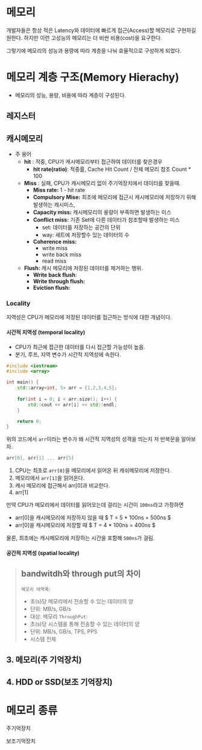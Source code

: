 # 메모리
개발자들은 항상 적은 Latency와 데이터에 빠르게 접근(Access)할 메모리로 구현하길 원한다. 하지만 이런 고성능의 메모리는 더 비싼 비용(cost)을 요구한다.

그렇기에 메모리의 성능과 용량에 따라 계층을 나눠 효율적으로 구성하게 되었다. 


# 메모리 계층 구조(Memory Hierachy)
 - 메모리의 성능, 용량, 비용에 따라 계층이 구성된다.

## 레지스터


## 캐시메모리
 - 주 용어
   - **hit** : 적중, CPU가 캐시메모리부터 접근하여 데이터를 찾은경우
     - **hit rate(ratio)**: 적중률, Cache Hit Count / 전체 메모리 참조 Count * 100 
   - **Miss** : 실패, CPU가 캐시메모리 없이 주기억장치에서 데이터를 찾을때.
     - **Miss rate:** 1 - hit rate
     - **Compulsory  Mise:** 최초에 메모리에 접근시 캐시메모리에 저장하기 위해 발생하는 캐시미스, 
     - **Capacity miss:** 캐시메모리의 용량이 부족하면 발생하는 미스
     - **Conflict miss:** 기존 Set에 다른 데이터가 참조할때 발생하는 미스
        + set: 데이터를 저장하는 공간의 단위
        + way: 세트에 저장할수 있는 데이터의 수
     - **Coherence miss:** 
        + write miss
        + write back miss
        + read miss
    - **Flush:** 캐시 메모리에 저장된 데이터를 제거하는 행위.
      -  **Write back flush**:
      -  **Write through flush:**
      -  **Eviction flush:**

### Locality
지역성은 CPU가 메모리에 저장된 데이터를 접근하는 방식에 대한 개념이다.

 #### 시간적 지역성 (temporal locality)
- CPU가 최근에 접근한 데이터를 다시 접근할 가능성이 높음.
- 분기, 루프, 지역 변수가 시간적 지역성에 속한다.

```cpp 
#include <iostream>
#include <array>

int main() {
    std::array<int, 5> arr = {1,2,3,4,5};
    
    for(int i = 0; i < arr.size(); i++) {
        std::cout << arr[i] << std::endl;
    }

    return 0;
}
```
위의 코드에서 `arr`이라는 변수가 왜 시간적 지역성의 성격을 띄는지 저 반복문을 알아보자. 

```cpp
arr[0], arr[1] ... arr[5]
```
1. CPU는 최초로 `arr[0]`을 메모리에서 읽어온 뒤 캐쉬메모리에 저장한다.
2. 메모리에서 `arr[1]`을 읽어온다.
3. 캐시 메모리에 접근해서 arr[0]과 비교한다.
4. arr[1]

만약 CPU가 메모리에서 데이터를 읽어오는데 걸리는 시간이 `100ns`라고 가정하면

- arr[0]을 캐시메모리에 저장하지 않을 때
$ T = 5 * 100ns = 500ns $
- arr[0]을 캐시메모리에 저장할 때
$ T = 4 * 100ns = 400ns $

물론, 최초에는 캐시메모리에 저장하는 시간을 포함해 `500ns`가 걸림.

 #### 공간적 지역성 (spatial locality)

> ## bandwitdh와 through put의 차이
>
> `메모리 대역폭`: 
>   - 초(s)당 메모리에서 전송할 수 있는 데이터의 양
>   - 단위: MB/s, GB/s
>   - 대상: 메모리
> `ThroughPut`:
>   - 초(s)당 시스템을 통해 전송할 수 있는 데이터의 양
>   - 단위: MB/s, GB/s, TPS, PPS
>   - 시스템 전체  



## 3. 메모리(주 기억장치)

## 4. HDD or SSD(보조 기억장치)


# 메모리 종류
주기억장치

보조기억장치